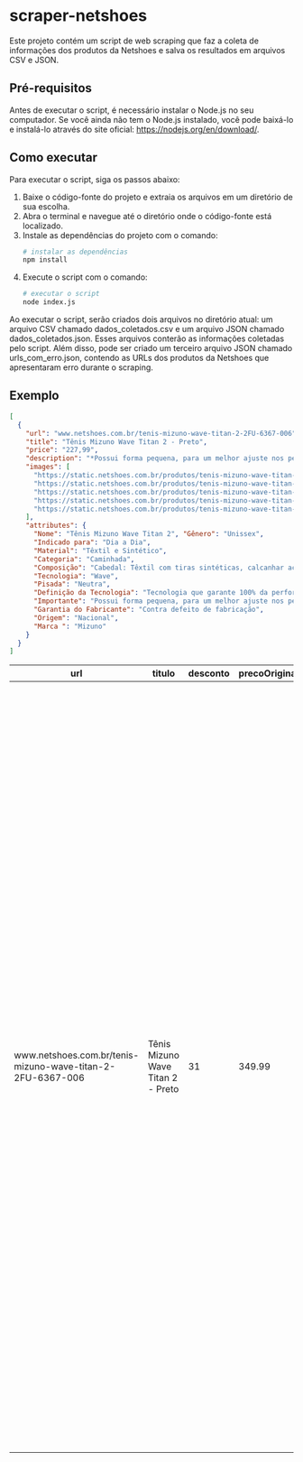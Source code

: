 # scraper-netshoes

Este projeto contém um script de web scraping que faz a coleta de informações dos produtos da Netshoes e salva os resultados em arquivos CSV e JSON.

## Pré-requisitos
Antes de executar o script, é necessário instalar o Node.js no seu computador. Se você ainda não tem o Node.js instalado, você pode baixá-lo e instalá-lo através do site oficial: https://nodejs.org/en/download/.

## Como executar
Para executar o script, siga os passos abaixo:

1. Baixe o código-fonte do projeto e extraia os arquivos em um diretório de sua escolha.
2. Abra o terminal e navegue até o diretório onde o código-fonte está localizado.
3. Instale as dependências do projeto com o comando: 
    ```bash
    # instalar as dependências
    npm install
    ```
4. Execute o script com o comando: 
    ```bash
    # executar o script
    node index.js
    ```

Ao executar o script, serão criados dois arquivos no diretório atual: um arquivo CSV chamado dados_coletados.csv e um arquivo JSON chamado dados_coletados.json. Esses arquivos conterão as informações coletadas pelo script. Além disso, pode ser criado um terceiro arquivo JSON chamado urls_com_erro.json, contendo as URLs dos produtos da Netshoes que apresentaram erro durante o scraping.

## Exemplo

```json
[
  {
    "url": "www.netshoes.com.br/tenis-mizuno-wave-titan-2-2FU-6367-006",
    "title": "Tênis Mizuno Wave Titan 2 - Preto",
    "price": "227,99",
    "description": "*Possui forma pequena, para um melhor ajuste nos pés, recomendamos a compra de um tamanho maior do que o seu usual.* Aposte no conforto e qualidade do novo Tênis de Corrida Masculino da Mizuno para te acompanhar nos seus treinos diários. Com design moderno, o running indicado para caminhadas e corridas leves possui cabedal fabricado com material macio e respirável que garante mais frescor durante o uso. O calcanhar é acolchoado e oferece suporte aos pés enquanto o cadarço garante ajuste eficaz. A entressola em EVA conta com tecnologia que proporciona alto nível de maciez entre uma passada e outra; e o solado de borracha proporciona aderência e tração por onde você passar. Indicado para corredores de pisada neutra, o Tênis Masculino Mizuno acompanha os corredores mais ambiciosos na busca pelo melhor pace. Aproveite!",
    "images": [
      "https://static.netshoes.com.br/produtos/tenis-mizuno-wave-titan-2/06/2FU-6367-006/2FU-6367-006_zoom1.jpg?ts=1657368380&",
      "https://static.netshoes.com.br/produtos/tenis-mizuno-wave-titan-2/06/2FU-6367-006/2FU-6367-006_zoom2.jpg?ts=1657368380&",
      "https://static.netshoes.com.br/produtos/tenis-mizuno-wave-titan-2/06/2FU-6367-006/2FU-6367-006_zoom3.jpg?ts=1657368380&",
      "https://static.netshoes.com.br/produtos/tenis-mizuno-wave-titan-2/06/2FU-6367-006/2FU-6367-006_zoom4.jpg?ts=1657368380&",
      "https://static.netshoes.com.br/produtos/tenis-mizuno-wave-titan-2/06/2FU-6367-006/2FU-6367-006_zoom5.jpg?ts=1657368380&"
    ],
    "attributes": {
      "Nome": "Tênis Mizuno Wave Titan 2", "Gênero": "Unissex",
      "Indicado para": "Dia a Dia",
      "Material": "Têxtil e Sintético",
      "Categoria": "Caminhada",
      "Composição": "Cabedal: Têxtil com tiras sintéticas, calcanhar acolchoado e fecho em cadarço; Entressola: EVA; Solado: Borracha",
      "Tecnologia": "Wave",
      "Pisada": "Neutra",
      "Definição da Tecnologia": "Tecnologia que garante 100% da performance do sistema, proporcionando maior absorção de impacto, máximo amortecimento e estabilidade",
      "Importante": "Possui forma pequena, para um melhor ajuste nos pés, recomendamos a compra de um tamanho maior do que o seu usual.",
      "Garantia do Fabricante": "Contra defeito de fabricação",
      "Origem": "Nacional",
      "Marca ": "Mizuno"
    }
  }
]
```

<table>
<thead>
<tr>
<th>url</th>
<th>titulo</th>
<th>desconto</th>
<th>precoOriginal</th>
<th>precoAVista</th>
<th>precoAPrazo</th>
<th>descricao</th>
<th style="width: 500px">images</th>
<th>atributos</th>
</tr>
</thead>
<tbody>
<tr>
<td>www.netshoes.com.br/tenis-mizuno-wave-titan-2-2FU-6367-006</td>
<td>Tênis Mizuno Wave Titan 2 - Preto</td>
<td>31</td>
<td>349.99</td>
<td>227.99</td>
<td>239.99</td>
<td><em>Possui forma pequena, para um melhor ajuste nos pés, recomendamos a compra de um tamanho maior do que o seu usual.</em> Aposte no conforto e qualidade do novo Tênis de Corrida Masculino da Mizuno para te acompanhar nos seus treinos diários. Com design moderno, o running indicado para caminhadas e corridas leves possui cabedal fabricado com material macio e respirável que garante mais frescor durante o uso. O calcanhar é acolchoado e oferece suporte aos pés enquanto o cadarço garante ajuste eficaz. A entressola em EVA conta com tecnologia que proporciona alto nível de maciez entre uma passada e outra; e o solado de borracha proporciona aderência e tração por onde você passar. Indicado para corredores de pisada neutra, o Tênis Masculino Mizuno acompanha os corredores mais ambiciosos na busca pelo melhor pace. Aproveite!</td>
<td style="width: 500px"><img src="https://static.netshoes.com.br/produtos/tenis-mizuno-wave-titan-2/06/2FU-6367-006/2FU-6367-006_zoom1.jpg?ts=1657368380&"/><br><img src="https://static.netshoes.com.br/produtos/tenis-mizuno-wave-titan-2/06/2FU-6367-006/2FU-6367-006_zoom2.jpg?ts=1657368380&"/><br><img src="https://static.netshoes.com.br/produtos/tenis-mizuno-wave-titan-2/06/2FU-6367-006/2FU-6367-006_zoom3.jpg?ts=1657368380&"/><br><img src="https://static.netshoes.com.br/produtos/tenis-mizuno-wave-titan-2/06/2FU-6367-006/2FU-6367-006_zoom4.jpg?ts=1657368380&"/><br><img src="https://static.netshoes.com.br/produtos/tenis-mizuno-wave-titan-2/06/2FU-6367-006/2FU-6367-006_zoom5.jpg?ts=1657368380&"/></td>
<td>Nome: &quot;Tênis Mizuno Wave Titan 2&quot;, Gênero: &quot;Unissex&quot;, Indicado para: &quot;Dia a Dia&quot;, Material: &quot;Têxtil e Sintético&quot;, Categoria: &quot;Caminhada&quot;, Composição: &quot;Cabedal: Têxtil com tiras sintéticas, calcanhar acolchoado e fecho em cadarço; Entressola: EVA; Solado: Borracha&quot;, Tecnologia: &quot;Wave&quot;, Pisada: &quot;Neutra&quot;, Definição da Tecnologia: &quot;Tecnologia que garante 100% da performance do sistema, proporcionando maior absorção de impacto, máximo amortecimento e estabilidade&quot;, Importante: &quot;Possui forma pequena, para um melhor ajuste nos pés, recomendamos a compra de um tamanho maior do que o seu usual.&quot;, Garantia do Fabricante: &quot;Contra defeito de fabricação&quot;, Origem: &quot;Nacional&quot;, Marca: &quot;Mizuno&quot;</td>
</tr>
</tbody>
</table>


